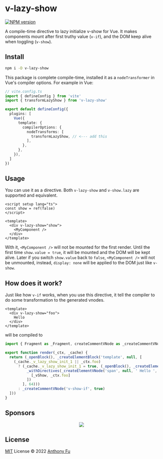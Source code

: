 # v-lazy-show

[![NPM version](https://img.shields.io/npm/v/v-lazy-show?color=a1b858&label=)](https://www.npmjs.com/package/v-lazy-show)

A compile-time directive to lazy initialize v-show for Vue. It makes components mount after first truthy value (`v-if`), and the DOM keep alive when toggling (`v-show`).

## Install

```bash
npm i -D v-lazy-show
```

This package is complete compile-time, installed it as a `nodeTransformer` in Vue's compiler options. For example in Vue:

```ts
// vite.config.ts
import { defineConfig } from 'vite'
import { transformLazyShow } from 'v-lazy-show'

export default defineConfig({
  plugins: [
    Vue({
      template: {
        compilerOptions: {
          nodeTransforms: [
            transformLazyShow, // <--- add this
          ],
        },
      },
    }),
  ]
})
```

## Usage

You can use it as a directive. Both `v-lazy-show` and `v-show.lazy` are supported and equivalent.

```vue
<script setup lang="ts">
const show = ref(false)
</script>

<template>
  <div v-lazy-show="show">
    <MyComponent />
  </div>
</template>
```

With it, `<MyComponent />` will not be mounted for the first render. Until the first time `show.value = true`, it will be mounted and the DOM will be kept alive. Later if you switch `show.value` back to `false`, `<MyComponent />` will not be unmounted, instead, `display: none` will be applied to the DOM just like `v-show`.

## How does it work?

Just like how `v-if` works, when you use this directive, it tell the compiler to do some transformation to the generated vnodes.

```vue
<template>
  <div v-lazy-show="foo">
    Hello
  </div>
</template>
```

will be compiled to

```ts
import { Fragment as _Fragment, createCommentVNode as _createCommentVNode, createElementBlock as _createElementBlock, createElementVNode as _createElementVNode, openBlock as _openBlock, vShow as _vShow, withDirectives as _withDirectives } from 'vue'

export function render(_ctx, _cache) {
  return (_openBlock(), _createElementBlock('template', null, [
    (_cache._v_lazy_show_init_1 || _ctx.foo)
      ? (_cache._v_lazy_show_init_1 = true, (_openBlock(), _createElementBlock(_Fragment, null, [
          _withDirectives(_createElementVNode('span', null, ' Hello ', 512 /* NEED_PATCH */), [
            [_vShow, _ctx.foo]
          ])
        ], 64)))
      : _createCommentVNode('v-show-if', true)
  ]))
}
```

## Sponsors

<p align="center">
  <a href="https://cdn.jsdelivr.net/gh/antfu/static/sponsors.svg">
    <img src='https://cdn.jsdelivr.net/gh/antfu/static/sponsors.svg'/>
  </a>
</p>

## License

[MIT](./LICENSE) License © 2022 [Anthony Fu](https://github.com/antfu)
